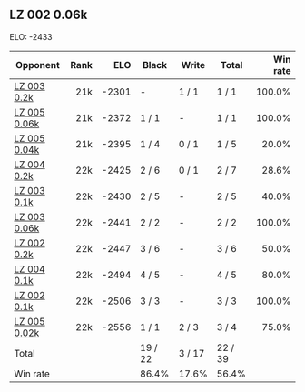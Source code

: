 ## LZ 002 0.06k ##

ELO: -2433

Opponent | Rank | ELO | Black | Write | Total | Win rate
---------|-----:|----:|-------|-------|-------|-------:
[LZ 003 0.2k](LZ%20003%200.2k.md) | 21k | -2301 | - | 1 / 1 | 1 / 1 | 100.0%
[LZ 005 0.06k](LZ%20005%200.06k.md) | 21k | -2372 | 1 / 1 | - | 1 / 1 | 100.0%
[LZ 005 0.04k](LZ%20005%200.04k.md) | 21k | -2395 | 1 / 4 | 0 / 1 | 1 / 5 | 20.0%
[LZ 004 0.2k](LZ%20004%200.2k.md) | 22k | -2425 | 2 / 6 | 0 / 1 | 2 / 7 | 28.6%
[LZ 003 0.1k](LZ%20003%200.1k.md) | 22k | -2430 | 2 / 5 | - | 2 / 5 | 40.0%
[LZ 003 0.06k](LZ%20003%200.06k.md) | 22k | -2441 | 2 / 2 | - | 2 / 2 | 100.0%
[LZ 002 0.2k](LZ%20002%200.2k.md) | 22k | -2447 | 3 / 6 | - | 3 / 6 | 50.0%
[LZ 004 0.1k](LZ%20004%200.1k.md) | 22k | -2494 | 4 / 5 | - | 4 / 5 | 80.0%
[LZ 002 0.1k](LZ%20002%200.1k.md) | 22k | -2506 | 3 / 3 | - | 3 / 3 | 100.0%
[LZ 005 0.02k](LZ%20005%200.02k.md) | 22k | -2556 | 1 / 1 | 2 / 3 | 3 / 4 | 75.0%
Total | | | 19 / 22 | 3 / 17 | 22 / 39 | 
Win rate| | | 86.4% | 17.6% | 56.4% | 
